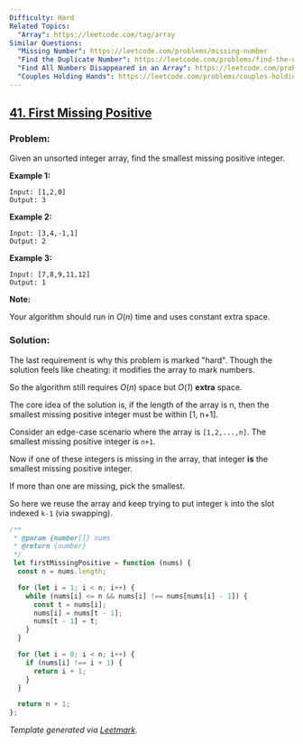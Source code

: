 ```yaml
---
Difficulty: Hard
Related Topics:
  "Array": https://leetcode.com/tag/array
Similar Questions:
  "Missing Number": https://leetcode.com/problems/missing-number
  "Find the Duplicate Number": https://leetcode.com/problems/find-the-duplicate-number
  "Find All Numbers Disappeared in an Array": https://leetcode.com/problems/find-all-numbers-disappeared-in-an-array
  "Couples Holding Hands": https://leetcode.com/problems/couples-holding-hands
---
```


## [41. First Missing Positive](https://leetcode.com/problems/first-missing-positive/description/)

### Problem:

Given an unsorted integer array, find the smallest missing positive integer.

**Example 1:**

```
Input: [1,2,0]
Output: 3
```

**Example 2:**

```
Input: [3,4,-1,1]
Output: 2
```

**Example 3:**

```
Input: [7,8,9,11,12]
Output: 1
```

**Note:**

Your algorithm should run in _O_(_n_) time and uses constant extra space.

### Solution:

The last requirement is why this problem is marked "hard". Though the solution feels like cheating: it modifies the array to mark numbers.

So the algorithm still requires _O_(_n_) space but _O_(_1_) **extra** space.

The core idea of the solution is, if the length of the array is n, then the smallest missing positive integer must be within [1, n+1].

Consider an edge-case scenario where the array is `[1,2,...,n]`. The smallest missing positive integer is `n+1`.

Now if one of these integers is missing in the array, that integer **is** the smallest missing positive integer.

If more than one are missing, pick the smallest.

So here we reuse the array and keep trying to put integer `k` into the slot indexed `k-1` (via swapping).

```javascript
/**
 * @param {number[]} nums
 * @return {number}
 */
 let firstMissingPositive = function (nums) {
  const n = nums.length;

  for (let i = 1; i < n; i++) {
    while (nums[i] <= n && nums[i] !== nums[nums[i] - 1]) {
      const t = nums[i];
      nums[i] = nums[t - 1];
      nums[t - 1] = t;
    }
  }

  for (let i = 0; i < n; i++) {
    if (nums[i] !== i + 1) {
      return i + 1;
    }
  }

  return n + 1;
};
```

_Template generated via [Leetmark](https://github.com/crimx/crx-leetmark)._
